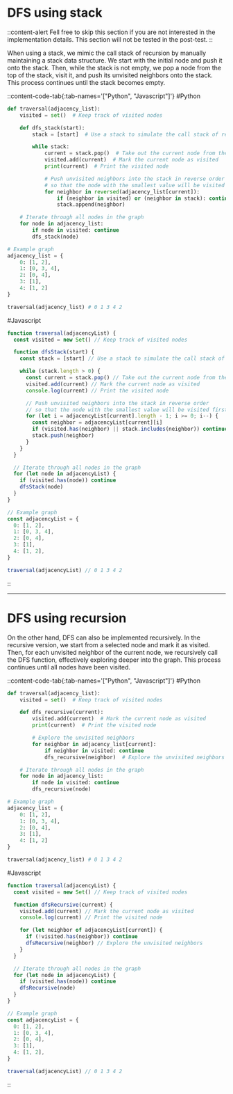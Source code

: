 # DFS using stack

::content-alert
Fell free to skip this section if you are not interested in the implementation details. This section will not be tested in the post-test.
::

When using a stack, we mimic the call stack of recursion by manually maintaining a stack data structure. We start with the initial node and push it onto the stack. Then, while the stack is not empty, we pop a node from the top of the stack, visit it, and push its unvisited neighbors onto the stack. This process continues until the stack becomes empty.

::content-code-tab{:tab-names='["Python", "Javascript"]'}
#Python

```python
def traversal(adjacency_list):
    visited = set()  # Keep track of visited nodes

    def dfs_stack(start):
        stack = [start]  # Use a stack to simulate the call stack of recursion

        while stack:
            current = stack.pop()  # Take out the current node from the stack
            visited.add(current)  # Mark the current node as visited
            print(current)  # Print the visited node

            # Push unvisited neighbors into the stack in reverse order
            # so that the node with the smallest value will be visited first
            for neighbor in reversed(adjacency_list[current]):
                if (neighbor in visited) or (neighbor in stack): continue
                stack.append(neighbor)

    # Iterate through all nodes in the graph
    for node in adjacency_list:
        if node in visited: continue
        dfs_stack(node)
```

```python
# Example graph
adjacency_list = {
    0: [1, 2],
    1: [0, 3, 4],
    2: [0, 4],
    3: [1],
    4: [1, 2]
}

traversal(adjacency_list) # 0 1 3 4 2
```

#Javascript

```javascript
function traversal(adjacencyList) {
  const visited = new Set() // Keep track of visited nodes

  function dfsStack(start) {
    const stack = [start] // Use a stack to simulate the call stack of recursion

    while (stack.length > 0) {
      const current = stack.pop() // Take out the current node from the stack
      visited.add(current) // Mark the current node as visited
      console.log(current) // Print the visited node

      // Push unvisited neighbors into the stack in reverse order
      // so that the node with the smallest value will be visited first
      for (let i = adjacencyList[current].length - 1; i >= 0; i--) {
        const neighbor = adjacencyList[current][i]
        if (visited.has(neighbor) || stack.includes(neighbor)) continue
        stack.push(neighbor)
      }
    }
  }

  // Iterate through all nodes in the graph
  for (let node in adjacencyList) {
    if (visited.has(node)) continue
    dfsStack(node)
  }
}
```

```javascript
// Example graph
const adjacencyList = {
  0: [1, 2],
  1: [0, 3, 4],
  2: [0, 4],
  3: [1],
  4: [1, 2],
}

traversal(adjacencyList) // 0 1 3 4 2
```

::

---

# DFS using recursion

On the other hand, DFS can also be implemented recursively. In the recursive version, we start from a selected node and mark it as visited. Then, for each unvisited neighbor of the current node, we recursively call the DFS function, effectively exploring deeper into the graph. This process continues until all nodes have been visited.

::content-code-tab{:tab-names='["Python", "Javascript"]'}
#Python

```python
def traversal(adjacency_list):
    visited = set()  # Keep track of visited nodes

    def dfs_recursive(current):
        visited.add(current)  # Mark the current node as visited
        print(current)  # Print the visited node

        # Explore the unvisited neighbors
        for neighbor in adjacency_list[current]:
            if neighbor in visited: continue
            dfs_recursive(neighbor)  # Explore the unvisited neighbors

    # Iterate through all nodes in the graph
    for node in adjacency_list:
        if node in visited: continue
        dfs_recursive(node)
```

```python
# Example graph
adjacency_list = {
    0: [1, 2],
    1: [0, 3, 4],
    2: [0, 4],
    3: [1],
    4: [1, 2]
}

traversal(adjacency_list) # 0 1 3 4 2
```

#Javascript

```javascript
function traversal(adjacencyList) {
  const visited = new Set() // Keep track of visited nodes

  function dfsRecursive(current) {
    visited.add(current) // Mark the current node as visited
    console.log(current) // Print the visited node

    for (let neighbor of adjacencyList[current]) {
      if (!visited.has(neighbor)) continue
      dfsRecursive(neighbor) // Explore the unvisited neighbors
    }
  }

  // Iterate through all nodes in the graph
  for (let node in adjacencyList) {
    if (visited.has(node)) continue
    dfsRecursive(node)
  }
}
```

```javascript
// Example graph
const adjacencyList = {
  0: [1, 2],
  1: [0, 3, 4],
  2: [0, 4],
  3: [1],
  4: [1, 2],
}

traversal(adjacencyList) // 0 1 3 4 2
```

::
